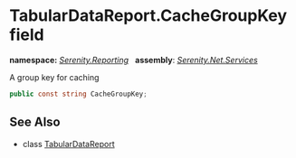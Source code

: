 # TabularDataReport.CacheGroupKey field
**namespace:** *[Serenity.Reporting](../../README.md#serenity.reporting-namespace)*   **assembly**: *[Serenity.Net.Services](../../README.md)*

A group key for caching

```csharp
public const string CacheGroupKey;
```

## See Also

* class [TabularDataReport](../TabularDataReport.md)